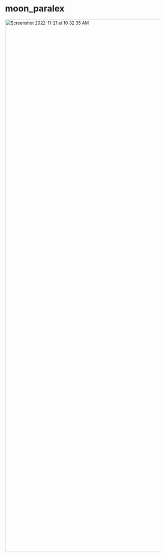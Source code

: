 # moon_paralex




  
<img width="1728" alt="Screenshot 2022-11-21 at 10 32 35 AM" src="https://user-images.githubusercontent.com/100484073/202969379-11f98ccf-8c1a-4232-a403-6ef966ae06bc.png">


